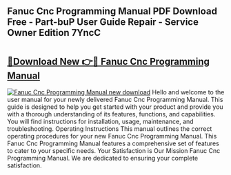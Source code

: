 ## Fanuc Cnc Programming Manual PDF Download Free - Part-buP User Guide Repair - Service Owner Edition 7YncC

# <h2><a href="http://bc3868.oget.top/?id=Fanuc+Cnc+Programming+Manual">🔗Download New 👉🔴 Fanuc Cnc Programming Manual</a></h2>

[![Fanuc Cnc Programming Manual new download](https://i.imgur.com/5g1atiW.png)](http://bc3868.oget.top/?id=Fanuc+Cnc+Programming+Manual)
Hello and welcome to the user manual for your newly delivered Fanuc Cnc Programming Manual. This guide is designed to help you get started with your product and provide you with a thorough understanding of its features, functions, and capabilities. You will find instructions for installation, usage, maintenance, and troubleshooting. Operating Instructions This manual outlines the correct operating procedures for your new Fanuc Cnc Programming Manual. This Fanuc Cnc Programming Manual features a comprehensive set of features to cater to your specific needs. Your Satisfaction is Our Mission Fanuc Cnc Programming Manual. We are dedicated to ensuring your complete satisfaction.
